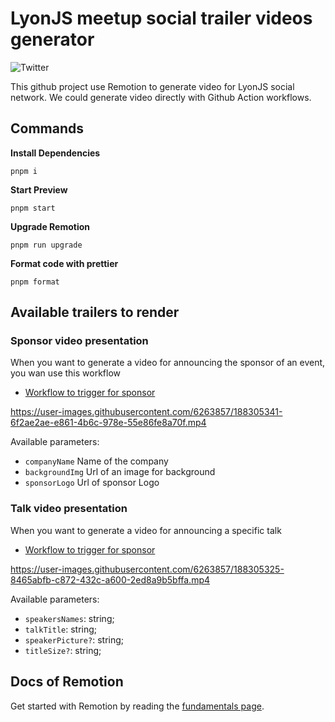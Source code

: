 # LyonJS meetup social trailer videos generator

![Twitter](https://img.shields.io/twitter/follow/LyonJS?style=social)

This github project use Remotion to generate video for LyonJS social network.
We could generate video directly with Github Action workflows.

## Commands

**Install Dependencies**

```console
pnpm i
```

**Start Preview**

```console
pnpm start
```

**Upgrade Remotion**

```console
pnpm run upgrade
```

**Format code with prettier**

```console
pnpm format
```

## Available trailers to render

### Sponsor video presentation

When you want to generate a video for announcing the sponsor of an event, you wan use this workflow

- [Workflow to trigger for sponsor](https://github.com/lyonjs/social-video-generator/actions/workflows/render-sponsor.yml)

https://user-images.githubusercontent.com/6263857/188305341-6f2ae2ae-e861-4b6c-978e-55e86fe8a70f.mp4

Available parameters:

- `companyName` Name of the company
- `backgroundImg` Url of an image for background
- `sponsorLogo` Url of sponsor Logo

### Talk video presentation

When you want to generate a video for announcing a specific talk

- [Workflow to trigger for sponsor](https://github.com/lyonjs/social-video-generator/actions/workflows/render-talk.yml)

https://user-images.githubusercontent.com/6263857/188305325-8465abfb-c872-432c-a600-2ed8a9b5bffa.mp4

Available parameters:

- `speakersNames`: string;
- `talkTitle`: string;
- `speakerPicture?`: string;
- `titleSize?`: string;

## Docs of Remotion

Get started with Remotion by reading the [fundamentals page](https://www.remotion.dev/docs/the-fundamentals).
